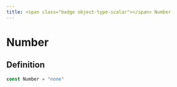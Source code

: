 ```yaml
---
title: <span class="badge object-type-scalar"></span> Number
---
```

# <span class="badge object-type-scalar"></span> Number

## Definition

```go
const Number = "none"
```
